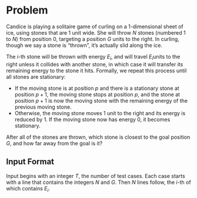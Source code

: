 # Problem

Candice is playing a solitaire game of curling on a 1-dimensional sheet of ice, using stones that are $1$ unit wide. She will throw $N$ stones (numbered $1$ to $N$) from position $0$, targeting a position $G$ units to the right. In curling, though we say a stone is “thrown”, it’s actually slid along the ice.

The $i$-th stone will be thrown with energy $E_i$, and will travel $E_i$​ units to the right unless it collides with another stone, in which case it will transfer its remaining energy to the stone it hits. Formally, we repeat this process until all stones are stationary:

- If the moving stone is at position $p$ and there is a stationary stone at position $p+1$, the moving stone stops at position $p$, and the stone at position $p+1$ is now the moving stone with the remaining energy of the previous moving stone.
- Otherwise, the moving stone moves $1$ unit to the right and its energy is reduced by $1$. If the moving stone now has energy $0$, it becomes stationary.

After all of the stones are thrown, which stone is closest to the goal position $G$, and how far away from the goal is it?

## Input Format

Input begins with an integer $T$, the number of test cases.
Each case starts with a line that contains the integers $N$ and $G$.
Then $N$ lines follow, the $i$-th of which contains $E_i$​.
